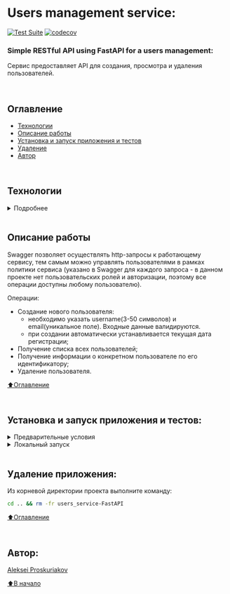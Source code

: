 # Users management service:

[![Test Suite](https://github.com/alexpro2022/users_service-FastAPI/actions/workflows/main.yml/badge.svg)](https://github.com/alexpro2022/users_service-FastAPI/actions/workflows/main.yml)
[![codecov](https://codecov.io/gh/alexpro2022/users_service-FastAPI/graph/badge.svg?token=s7OXPe3tw9)](https://codecov.io/gh/alexpro2022/users_service-FastAPI)

### Simple RESTful API using FastAPI for a users management:
Сервис предоставляет API для создания, просмотра и удаления пользователей.

<br>

## Оглавление
- [Технологии](#технологии)
- [Описание работы](#описание-работы)
- [Установка и запуск приложения и тестов](#Установка-и-запуск-приложения-и-тестов)
- [Удаление](#удаление)
- [Автор](#автор)

<br>

## Технологии
<details><summary>Подробнее</summary><br>

[![Python](https://img.shields.io/badge/python-3.10%20%7C%203.11%20%7C%203.12-blue?logo=python)](https://www.python.org/)
[![asyncio](https://img.shields.io/badge/-asyncio-464646?logo=python)](https://docs.python.org/3/library/asyncio.html)
[![FastAPI](https://img.shields.io/badge/-FastAPI-464646?logo=fastapi)](https://fastapi.tiangolo.com/)
[![Pydantic](https://img.shields.io/badge/-Pydantic-464646?logo=Pydantic)](https://docs.pydantic.dev/)
[![SQLAlchemy](https://img.shields.io/badge/SQLAlchemy-v2.0-blue?logo=sqlalchemy)](https://www.sqlalchemy.org/)
[![Alembic](https://img.shields.io/badge/-Alembic-464646?logo=alembic)](https://alembic.sqlalchemy.org/en/latest/)
[![PostgreSQL](https://img.shields.io/badge/-PostgreSQL-464646?logo=PostgreSQL)](https://www.postgresql.org/)
[![Uvicorn](https://img.shields.io/badge/-Uvicorn-464646?logo=Uvicorn)](https://www.uvicorn.org/)
[![docker_compose](https://img.shields.io/badge/-Docker%20Compose-464646?logo=docker)](https://docs.docker.com/compose/)
[![Pytest](https://img.shields.io/badge/-Pytest-464646?logo=Pytest)](https://docs.pytest.org/en/latest/)
[![Pytest-asyncio](https://img.shields.io/badge/-Pytest--asyncio-464646?logo=Pytest-asyncio)](https://pypi.org/project/pytest-asyncio/)
[![pytest-cov](https://img.shields.io/badge/-pytest--cov-464646?logo=codecov)](https://pytest-cov.readthedocs.io/en/latest/)
[![coverage](https://img.shields.io/badge/-coverage-464646?logo=coverage)](https://coverage.readthedocs.io/en/)
[![pre-commit](https://img.shields.io/badge/-pre--commit-464646?logo=pre-commit)](https://pre-commit.com/)

[⬆️Оглавление](#оглавление)

</details>

<br>

## Описание работы

Swagger позволяет осуществлять http-запросы к работающему сервису, тем самым можно управлять пользователями в рамках политики сервиса (указано в Swagger для каждого запроса - в данном проекте нет пользовательских ролей и авторизации, поэтому все операции доступны любому пользователю). 

Операции:
   - Создание нового пользователя:
      - необходимо указать username(3-50 символов) и email(уникальное поле). Входные данные валидируются.
      - при создании автоматически устанавливается текущая дата регистрации;
   - Получение списка всех пользователей;
   - Получение информации о конкретном пользователе по его идентификатору;
   - Удаление пользователя.

[⬆️Оглавление](#оглавление)

<br>

## Установка и запуск приложения и тестов:

<details><summary>Предварительные условия</summary>
 
Предполагается, что пользователь установил [Docker](https://docs.docker.com/engine/install/) и [Docker Compose](https://docs.docker.com/compose/install/) на локальной машине или на удаленном сервере, где проект будет запускаться в контейнерах. Проверить наличие можно выполнив команды:

```bash
docker --version && docker-compose --version
```
<h1></h1></details>

<details><summary>Локальный запуск</summary><br>

1. Клонируйте репозиторий с GitHub и введите данные для переменных окружения (значения даны для примера, но их можно оставить):

```bash
git clone https://github.com/alexpro2022/users_service-FastAPI.git
cd users_service-FastAPI
cp env_example .env
nano .env
```
<br>

<details><summary>В виртуальном окружении</summary><br>

2. Создайте и активируйте виртуальное окружение:
   * Если у вас Linux/macOS
   ```bash
    python -m venv venv && source venv/bin/activate
   ```
   * Если у вас Windows
   ```bash
    python -m venv venv && source venv/Scripts/activate
   ```

3. Установите в виртуальное окружение все необходимые зависимости из файла **requirements.txt**:
```bash
python -m pip install --upgrade pip
pip install -r requirements.txt
```

4. В проекте уже инициализирована система миграций Alembic с настроенной автогенерацией имен внешних ключей моделей и создан файл первой миграции. Чтобы ее применить, необходимо выполнить команду:
```bash
alembic upgrade head
```
Будут созданы все таблицы из файла миграций.

5. Запуск приложения - выполните команду:
```bash
uvicorn app.main:app
```
Сервер Uvicorn запустит приложение по адресу http://127.0.0.1:8000.
Администрирование приложения может быть осуществлено через Swagger доступный по адресу http://127.0.0.1:8000/docs .

6. Остановить Uvicorn можно комбинацией клавиш Ctl-C.

7.  Для запуска тестов выполните команду:
```bash
pytest --cov --cov-config=.coveragerc
```

<h1></h1>
</details>

<details><summary>В docker-контейнере</summary><br>

2. Из корневой директории проекта выполните команду:
```bash
docker compose -f docker/docker-compose.yml up -d --build
```
Проект будет развернут в docker-контейнерах (db, web) по адресу http://localhost:8000.
Администрирование приложения может быть осуществлено через Swagger доступный по адресу http://localhost:8000/docs .

3. Остановить docker и удалить контейнеры можно командой из корневой директории проекта:
```bash
docker compose -f docker/docker-compose.yml down
```
Если также необходимо удалить том базы данных:
```bash
docker compose -f docker/docker-compose.yml down -v
```

4. Для запуска тестов выполните команду:
```bash
docker build -f ./docker/test.Dockerfile -t app .
docker run --name tests app
docker container rm tests
docker rmi app
```
<h1></h1>
</details>

<br>

Для создания тестовых постов можно воспользоваться следующими данными:

```json
{
  "username": "Test user 1",
  "email": "test_user1@yandex.ru"
}
```

```json
{
  "username": "Test user 2",
  "email": "test_user2@yandex.ru"
}
```

[⬆️Оглавление](#оглавление)

</details>

<br>

## Удаление приложения:
Из корневой директории проекта выполните команду:
```bash
cd .. && rm -fr users_service-FastAPI
```

[⬆️Оглавление](#оглавление)

<br>

## Автор:

[Aleksei Proskuriakov](https://github.com/alexpro2022)

[⬆️В начало](#Generic-database-repository:)

